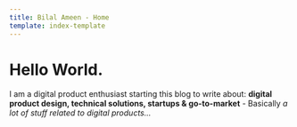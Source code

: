```yaml
---
title: Bilal Ameen - Home
template: index-template
---
```

# Hello World.

I am a digital product enthusiast starting this blog to write about: **digital product design, technical solutions, startups & go-to-market** *\-* Basically *a lot of stuff related to digital products...*